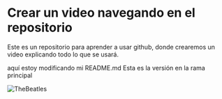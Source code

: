 # Crear un video navegando en el repositorio

Este es un repositorio para aprender a usar github, donde crearemos un video explicando todo lo que se usará.


aquí estoy modificando mi README.md
Esta es la versión en la rama principal




![TheBeatles](https://upload.wikimedia.org/wikipedia/en/thumb/4/42/Beatles_-_Abbey_Road.jpg/250px-Beatles_-_Abbey_Road.jpg)

